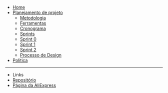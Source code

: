 <!-- docs/_sidebar.md -->

* [Home](/README)
* [Planejamento de projeto](/pages/planning/planning)
  * [Metodologia](/pages/planning/Methodology/Methodology)
  * [Ferramentas](/pages/planning/teamTools/teamTools)
  * [Cronograma](/pages/planning/schedule/schedule)
  * [Sprints](/pages/planning/sprints/sprint0)
   - [Sprint 0](/pages/planning/sprints/sprint0)
   - [Sprint 1](/pages/planning/sprints/sprint1)
   - [Sprint 2](/pages/planning/sprints/sprint2)
  * [Processo de Design](/pages/planning/designProcess/designProcess)
* [Politica](/pages/policy/policy)
<!-- * [Pré-Rastreabilidade]() -->
<!-- * [Elicitação]() -->
---

* Links
* [Repositório](https://github.com/Interacao-Humano-Computador/2020.1-AliExpress)
* [Página da AliExpress](https://pt.aliexpress.com/)
